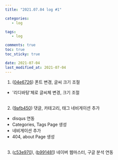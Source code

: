 ```yaml
---
title: "2021.07.04 log #1"

categories:
   - log

tags:
   - log

comments: true
toc: true
toc_sticky: true

date: 2021-07-04
last_modified_at: 2021-07-04
---
```


1. ([04e6726](https://github.com/bye0nys/bye0nys.github.io/commit/04e6726488354c5e6475a5545bae8d83bf731d8e)) 폰트 변경, 글씨 크기 조절<br/>
- '리디바탕'체로 글씨체 변경, 크기 조절
<br/><br/>
2. ([9afb450](https://github.com/bye0nys/bye0nys.github.io/commit/9afb4505d4d8bfc2edbe225e4cd17753759c9837)) 댓글, 카테고리, 태그 네비게이션 추가<br/>
- disqus 연동
- Categories, Tags Page 생성
- 네비게이션 추가
- 404, about Page 생성
<br/><br/>
3. ([c53e970](https://github.com/bye0nys/bye0nys.github.io/commit/c53e9706c72a48794ee45f9d1fc18013fde82898)), ([b991481](https://github.com/bye0nys/bye0nys.github.io/commit/b99148182de7f092d863ddb6601777d11b28714e)) 네이버 웹마스터, 구글 분석 연동<br/>
